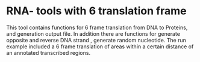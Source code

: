 # RNA- tools with 6 translation frame
This tool contains functions for 6 frame translation from DNA to Proteins, and generation output file. In addition there are functions for generate opposite and reverse DNA strand , generate random nucleotide.  The run example included a 6 frame translation of areas within a certain distance of an annotated transcribed regions.   
